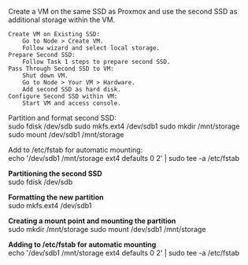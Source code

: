 Create a VM on the same SSD as Proxmox and use the second SSD as additional storage within the VM.

    Create VM on Existing SSD:
        Go to Node > Create VM.
        Follow wizard and select local storage.
    Prepare Second SSD:
        Follow Task 1 steps to prepare second SSD.
    Pass Through Second SSD to VM:
        Shut down VM.
        Go to Node > Your VM > Hardware.
        Add second SSD as hard disk.
    Configure Second SSD within VM:
        Start VM and access console.
     
Partition and format second SSD:<br>
sudo fdisk /dev/sdb
sudo mkfs.ext4 /dev/sdb1
sudo mkdir /mnt/storage
sudo mount /dev/sdb1 /mnt/storage

Add to /etc/fstab for automatic mounting:<br>
echo '/dev/sdb1 /mnt/storage ext4 defaults 0 2' | sudo tee -a /etc/fstab

**Partitioning the second SSD** <br>
sudo fdisk /dev/sdb

**Formatting the new partition** <br>
sudo mkfs.ext4 /dev/sdb1

**Creating a mount point and mounting the partition** <br>
sudo mkdir /mnt/storage
sudo mount /dev/sdb1 /mnt/storage

**Adding to /etc/fstab for automatic mounting** <br>
echo '/dev/sdb1 /mnt/storage ext4 defaults 0 2' | sudo tee -a /etc/fstab
